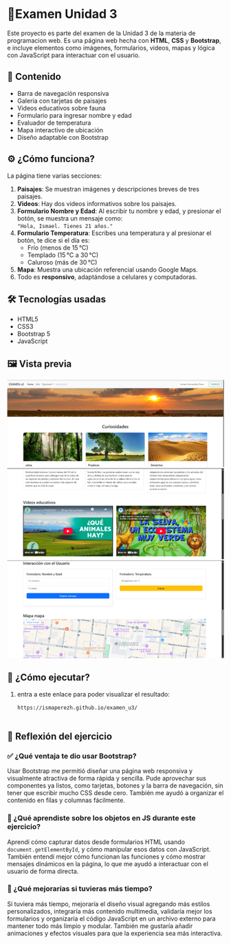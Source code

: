# 🌿Examen Unidad 3

Este proyecto es parte del examen de la Unidad 3 de la materia de programacion web. Es una página web hecha con **HTML**, **CSS** y **Bootstrap**, e incluye elementos como imágenes, formularios, videos, mapas y lógica con JavaScript para interactuar con el usuario.

## 📌 Contenido

- Barra de navegación responsiva
- Galería con tarjetas de paisajes
- Videos educativos sobre fauna
- Formulario para ingresar nombre y edad
- Evaluador de temperatura
- Mapa interactivo de ubicación
- Diseño adaptable con Bootstrap

## ⚙️ ¿Cómo funciona?

La página tiene varias secciones:

1. **Paisajes**: Se muestran imágenes y descripciones breves de tres paisajes.
2. **Videos**: Hay dos videos informativos sobre los paisajes.
3. **Formulario Nombre y Edad**: Al escribir tu nombre y edad, y presionar el botón, se muestra un mensaje como:  
   `"Hola, Ismael. Tienes 21 años."`
4. **Formulario Temperatura**: Escribes una temperatura y al presionar el botón, te dice si el día es:
   - Frío (menos de 15 °C)
   - Templado (15 °C a 30 °C)
   - Caluroso (más de 30 °C)
5. **Mapa**: Muestra una ubicación referencial usando Google Maps.
6. Todo es **responsivo**, adaptándose a celulares y computadoras.

## 🛠️ Tecnologías usadas

- HTML5
- CSS3
- Bootstrap 5
- JavaScript

## 🖼️ Vista previa

![Vista previa](capturas/01.png) 
![Vista previa](capturas/02.png) 
![Vista previa](capturas/03.png) 

## 🚀 ¿Cómo ejecutar?

1. entra a este enlace para poder visualizar el resultado:
   ```bash
   https://ismaperezh.github.io/examen_u3/



## 🧠 Reflexión del ejercicio

### ✅ ¿Qué ventaja te dio usar Bootstrap?

Usar Bootstrap me permitió diseñar una página web responsiva y visualmente atractiva de forma rápida y sencilla. Pude aprovechar sus componentes ya listos, como tarjetas, botones y la barra de navegación, sin tener que escribir mucho CSS desde cero. También me ayudó a organizar el contenido en filas y columnas fácilmente.

### 🧩 ¿Qué aprendiste sobre los objetos en JS durante este ejercicio?

Aprendí cómo capturar datos desde formularios HTML usando `document.getElementById`, y cómo manipular esos datos con JavaScript. También entendí mejor cómo funcionan las funciones y cómo mostrar mensajes dinámicos en la página, lo que me ayudó a interactuar con el usuario de forma directa.

### 🚀 ¿Qué mejorarías si tuvieras más tiempo?

Si tuviera más tiempo, mejoraría el diseño visual agregando más estilos personalizados, integraría más contenido multimedia, validaría mejor los formularios y organizaría el código JavaScript en un archivo externo para mantener todo más limpio y modular. También me gustaría añadir animaciones y efectos visuales para que la experiencia sea más interactiva.


